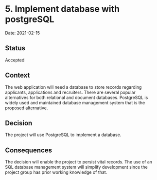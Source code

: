 # 5. Implement database with postgreSQL

Date: 2021-02-15

## Status

Accepted

## Context

The web application will need a database to store records regarding applicants, applications and recruiters. There are several popular alternatives for both relational and document databases. PostgreSQL is widely used and maintained database management system that is the proposed alternative.

## Decision

The project will use PostgreSQL to implement a database.

## Consequences

The decision will enable the project to persist vital records. The use of an SQL database management system will simplify development since the project group has prior working knowledge of that.
